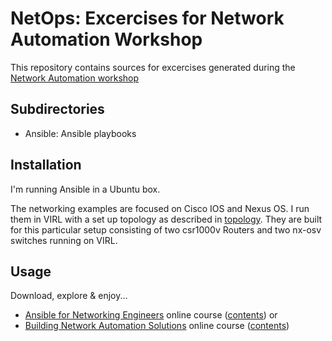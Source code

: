# NetOps: Excercises for Network Automation Workshop

This repository contains sources for excercises generated during the
[Network Automation workshop](http://www.ipspace.net/NetAutWS)

## Subdirectories 
* Ansible: Ansible playbooks

## Installation

I'm running Ansible in a Ubuntu box. 

The networking examples are focused on Cisco IOS and Nexus OS. I run them in VIRL with a set up topology as described in [topology](https://github.com/krlSPRwld/NetOps/topology/README.md). They are built for this particular setup consisting of two csr1000v Routers and two nx-osv switches running on VIRL.

## Usage

Download, explore & enjoy... 

* [Ansible for Networking Engineers](http://www.ipspace.net/Ansible_for_Networking_Engineers) online course ([contents](https://my.ipspace.net/bin/list?id=AnsibleOC)) or
* [Building Network Automation Solutions](http://www.ipspace.net/Building_Network_Automation_Solutions) online course ([contents](https://my.ipspace.net/bin/list?id=NetAutSol))

